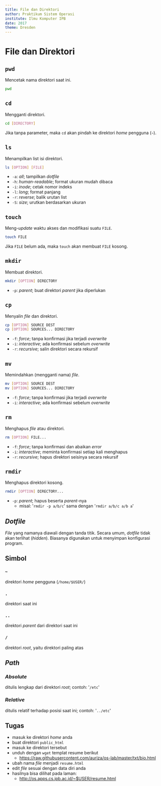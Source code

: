 ```yaml
---
title: File dan Direktori
author: Praktikum Sistem Operasi
institute: Ilmu Komputer IPB
date: 2017
theme: Dresden
---
```



# File dan Direktori

## `pwd`
Mencetak nama direktori saat ini.
```bash
pwd
```

## `cd`
Mengganti direktori.
```bash
cd [DIRECTORY]
```
Jika tanpa parameter, maka `cd` akan pindah ke direktori *home* pengguna (`~`).

## `ls`
Menampilkan list isi direktori.
```bash
ls [OPTION] [FILE]
```
- `-a`: *all*; tampilkan *dotfile*
- `-h`: *human-readable*; format ukuran mudah dibaca
- `-i`: *inode*; cetak nomor indeks
- `-l`: *long*; format panjang
- `-r`: *reverse*; balik urutan list
- `-S`: *size*; urutkan berdasarkan ukuran

## `touch`
Meng-*update* waktu akses dan modifikasi suatu `FILE`.
```bash
touch FILE
```
Jika `FILE` belum ada, maka `touch` akan membuat `FILE` kosong.

## `mkdir`
Membuat direktori.
```bash
mkdir [OPTION] DIRECTORY
```
- `-p`: *parent*; buat direktori *parent* jika diperlukan

## `cp`
Menyalin *file* dan direktori.
```bash
cp [OPTION] SOURCE DEST
cp [OPTION] SOURCES... DIRECTORY
```
- `-f`: *force*; tanpa konfirmasi jika terjadi *overwrite*
- `-i`: *interactive*; ada konfirmasi sebelum *overwrite*
- `-r`: *recursive*; salin direktori secara rekursif

## `mv`
Memindahkan (mengganti nama)  *file*.
```bash
mv [OPTION] SOURCE DEST
mv [OPTION] SOURCES... DIRECTORY
```
- `-f`: *force*; tanpa konfirmasi jika terjadi *overwrite*
- `-i`: *interactive*; ada konfirmasi sebelum *overwrite*

## `rm`
Menghapus *file* atau direktori.
```bash
rm [OPTION] FILE...
```
- `-f`: *force*; tanpa konfirmasi dan abaikan *error*
- `-i`: *interactive*; meminta konfirmasi setiap kali menghapus
- `-r`: *recursive*; hapus direktori seisinya secara rekursif

## `rmdir`
Menghapus direktori kosong.
```bash
rmdir [OPTION] DIRECTORY...
```
- `-p`: *parent*; hapus beserta *parent*-nya
    - misal: '`rmdir -p a/b/c`' sama dengan '`rmdir a/b/c a/b a`'

## *Dotfile*
*File* yang namanya diawali dengan tanda titik. Secara umum, *dotfile* tidak akan terlihat (*hidden*). Biasanya digunakan untuk menyimpan konfigurasi program.

## Simbol

### `~`
direktori *home* pengguna (`/home/$USER/`)

### `.`
direktori saat ini

###  `..`
direktori *parent* dari direktori saat ini

### `/`
direktori *root*, yaitu direktori paling atas

## *Path*

###  *Absolute*
ditulis lengkap dari direktori *root*; contoh: '`/etc`'

### *Relative*
ditulis relatif terhadap posisi saat ini; contoh: '`../etc`'

## Tugas

- masuk ke direktori *home* anda
- buat direktori `public_html`
- masuk ke direktori tersebut
- unduh dengan `wget` templat resume berikut
    - <https://raw.githubusercontent.com/auriza/os-lab/master/txt/bio.html>
- ubah nama *file* menjadi `resume.html`
- edit *file* sesuai dengan data diri anda
- hasilnya bisa dilihat pada laman:
    - <http://os.apps.cs.ipb.ac.id/~$USER/resume.html>
